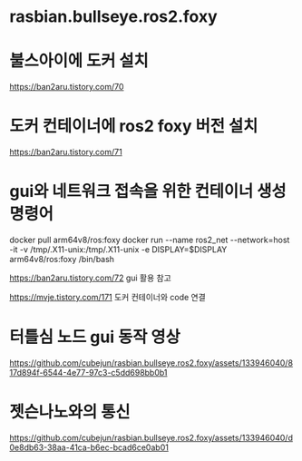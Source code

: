 # rasbian.bullseye.ros2.foxy

# 불스아이에 도커 설치
https://ban2aru.tistory.com/70

# 도커 컨테이너에 ros2 foxy 버전 설치
https://ban2aru.tistory.com/71

# gui와 네트워크 접속을 위한 컨테이너 생성 명령어 
docker pull arm64v8/ros:foxy
docker run --name ros2_net --network=host -it -v /tmp/.X11-unix:/tmp/.X11-unix -e DISPLAY=$DISPLAY arm64v8/ros:foxy /bin/bash

https://ban2aru.tistory.com/72
gui 활용 참고

https://mvje.tistory.com/171
도커 컨테이너와 code 연결


# 터틀심 노드 gui 동작 영상
https://github.com/cubejun/rasbian.bullseye.ros2.foxy/assets/133946040/817d894f-6544-4e77-97c3-c5dd698bb0b1



# 젯슨나노와의 통신
https://github.com/cubejun/rasbian.bullseye.ros2.foxy/assets/133946040/d0e8db63-38aa-41ca-b6ec-bcad6ce0ab01

